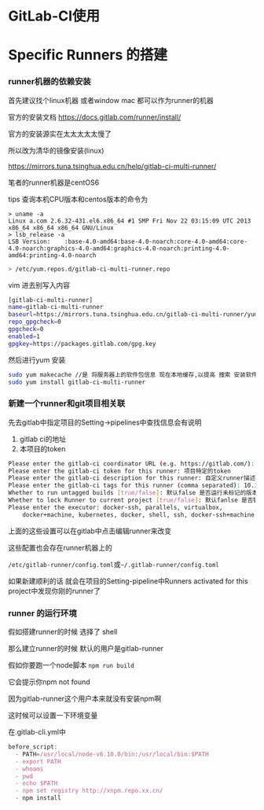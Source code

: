 # GitLab-CI使用

# Specific Runners 的搭建

### runner机器的依赖安装

首先建议找个linux机器 或者window mac 都可以作为runner的机器

官方的安装文档 https://docs.gitlab.com/runner/install/

官方的安装源实在太太太太太慢了

所以改为清华的镜像安装(linux)

https://mirrors.tuna.tsinghua.edu.cn/help/gitlab-ci-multi-runner/

笔者的runner机器是centOS6

tips 查询本机CPU版本和centos版本的命令为

```shell
> uname -a
Linux a.com 2.6.32-431.el6.x86_64 #1 SMP Fri Nov 22 03:15:09 UTC 2013 x86_64 x86_64 x86_64 GNU/Linux
> lsb_release -a
LSB Version:	:base-4.0-amd64:base-4.0-noarch:core-4.0-amd64:core-4.0-noarch:graphics-4.0-amd64:graphics-4.0-noarch:printing-4.0-amd64:printing-4.0-noarch
```

```bash
> /etc/yum.repos.d/gitlab-ci-multi-runner.repo
```

vim 进去别写入内容

```bash
[gitlab-ci-multi-runner]
name=gitlab-ci-multi-runner
baseurl=https://mirrors.tuna.tsinghua.edu.cn/gitlab-ci-multi-runner/yum/el6
repo_gpgcheck=0
gpgcheck=0
enabled=1
gpgkey=https://packages.gitlab.com/gpg.key
```

然后进行yum 安装

```bash
sudo yum makecache //是 将服务器上的软件包信息 现在本地缓存,以提高 搜索 安装软件的速度
sudo yum install gitlab-ci-multi-runner
```

### 新建一个runner和git项目相关联

先去gitlab中指定项目的Setting->pipelines中查找信息会有说明

1. gitlab ci的地址
2. 本项目的token

```bash
Please enter the gitlab-ci coordinator URL (e.g. https://gitlab.com/):
Please enter the gitlab-ci token for this runner: 项目特定的token
Please enter the gitlab-ci description for this runner: 自定义runner描述
Please enter the gitlab-ci tags for this runner (comma separated): 10.10.1.1-master 给runner定标签 可以用'-'分隔
Whether to run untagged builds [true/false]: 默认false 是否运行未标记的版本
Whether to lock Runner to current project [true/false]: 默认fanlse 是否锁定Runner 给本项目
Please enter the executor: docker-ssh, parallels, virtualbox, 
    docker+machine, kubernetes, docker, shell, ssh, docker-ssh+machine: 输入可运行的脚本 一般为shell
```

上面的这些设置可以在gitlab中点击编辑runner来改变

这些配置也会存在runner机器上的

`/etc/gitlab-runner/config.toml`或`~/.gitlab-runner/config.toml`

如果新建顺利的话 就会在项目的Setting-pipeline中Runners activated for this project中发现你刚的runner了

### runner 的运行环境

假如搭建runner的时候 选择了 shell 

那么建立runner的时候 默认的用户是gitlab-runner

假如你要跑一个node脚本 `npm run build`

它会提示你npm not found

因为gitlab-runner这个用户本来就没有安装npm啊

这时候可以设置一下环境变量

在.gitlab-cli.yml中

```javascript
before_script:
  - PATH=/usr/local/node-v6.10.0/bin:/usr/local/bin:$PATH
  - export PATH
  - whoami
  - pwd
  - echo $PATH
  - npm set registry http://xnpm.repo.xx.cn/
  - npm install
```




